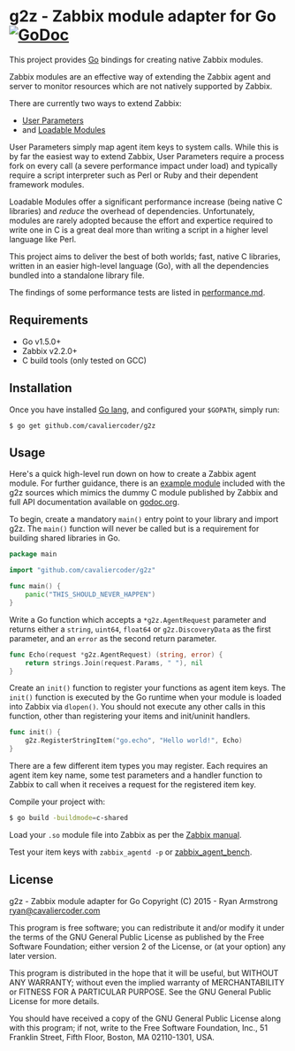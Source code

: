 # g2z - Zabbix module adapter for Go [![GoDoc](https://godoc.org/github.com/cavaliercoder/g2z?status.svg)](http://godoc.org/github.com/cavaliercoder/g2z)

This project provides [Go](https://golang.org/) bindings for creating native
Zabbix modules.

Zabbix modules are an effective way of extending the Zabbix agent and server to
monitor resources which are not natively supported by Zabbix. 

There are currently two ways to extend Zabbix:

* [User Parameters](https://www.zabbix.com/documentation/2.4/manual/config/items/userparameters)
* and [Loadable Modules](https://www.zabbix.com/documentation/2.4/manual/config/items/loadablemodules?s[]=module)

User Parameters simply map agent item keys to system calls. While this is by
far the easiest way to extend Zabbix, User Parameters require a process fork on
every call (a severe performance impact under load) and typically require a
script interpreter such as Perl or Ruby and their dependent framework modules.

Loadable Modules offer a significant performance increase (being native C
libraries) and *reduce* the overhead of dependencies. Unfortunately, modules
are rarely adopted because the effort and expertice required to write one in C
is a great deal more than writing a script in a higher level language like
Perl.

This project aims to deliver the best of both worlds; fast, native C libraries,
written in an easier high-level language (Go), with all the dependencies bundled
into a standalone library file.

The findings of some performance tests are listed in [performance.md](performance.md).


## Requirements

* Go v1.5.0+
* Zabbix v2.2.0+
* C build tools (only tested on GCC)


## Installation

Once you have installed [Go lang](https://golang.org/doc/install), and
configured your `$GOPATH`, simply run:

	$ go get github.com/cavaliercoder/g2z


## Usage

Here's a quick high-level run down on how to create a Zabbix agent module. For 
further guidance, there is an
[example module](https://github.com/cavaliercoder/g2z/blob/master/dummy/dummy.go)
included with the g2z sources which mimics the dummy C module published by
Zabbix and full API documentation available on
[godoc.org](http://godoc.org/github.com/cavaliercoder/g2z).

To begin, create a mandatory `main()` entry point to your library and import
g2z. The `main()` function will never be called but is a requirement for
building shared libraries in Go.

```go
package main

import "github.com/cavaliercoder/g2z"

func main() {
    panic("THIS_SHOULD_NEVER_HAPPEN")
}

```

Write a Go function which accepts a `*g2z.AgentRequest` parameter and returns
either a `string`, `uint64`, `float64` or `g2z.DiscoveryData` as the first
parameter, and an `error` as the second return parameter.

```go
func Echo(request *g2z.AgentRequest) (string, error) {
    return strings.Join(request.Params, " "), nil
}

```

Create an `init()` function to register your functions as agent item keys. The
`init()` function is executed by the Go runtime when your module is loaded into
Zabbix via `dlopen()`. You should not execute any other calls in this function,
other than registering your items and init/uninit handlers.

```go
func init() {
    g2z.RegisterStringItem("go.echo", "Hello world!", Echo)
}

```

There are a few different item types you may register. Each requires an agent
item key name, some test parameters and a handler function to Zabbix to call
when it receives a request for the registered item key.

Compile your project with:

```bash
$ go build -buildmode=c-shared
```

Load your `.so` module file into Zabbix as per the
[Zabbix manual](https://www.zabbix.com/documentation/2.2/manual/config/items/loadablemodules#configuration_parameters).

Test your item keys with `zabbix_agentd -p` or
[zabbix_agent_bench](https://github.com/cavaliercoder/zabbix_agent_bench).


## License

g2z - Zabbix module adapter for Go
Copyright (C) 2015 - Ryan Armstrong <ryan@cavaliercoder.com>

This program is free software; you can redistribute it and/or modify
it under the terms of the GNU General Public License as published by
the Free Software Foundation; either version 2 of the License, or
(at your option) any later version.

This program is distributed in the hope that it will be useful,
but WITHOUT ANY WARRANTY; without even the implied warranty of
MERCHANTABILITY or FITNESS FOR A PARTICULAR PURPOSE. See the
GNU General Public License for more details.

You should have received a copy of the GNU General Public License
along with this program; if not, write to the Free Software
Foundation, Inc., 51 Franklin Street, Fifth Floor, Boston, MA  02110-1301, USA.
